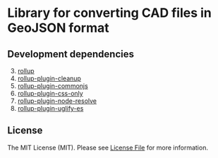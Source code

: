 # Library for converting CAD files in GeoJSON format

## Development dependencies
  3. [rollup][link-npm-rollup]
  4. [rollup-plugin-cleanup][link-npm-cleanup]
  5. [rollup-plugin-commonjs][link-npm-commonjs]
  6. [rollup-plugin-css-only][link-npm-css-only]
  7. [rollup-plugin-node-resolve][link-npm-node-resolve]
  8. [rollup-plugin-uglify-es][link-npm-uglify-es]

## License
The MIT License (MIT). Please see [License File](LICENSE) for more information.

[link-npm-rollup]: https://www.npmjs.com/package/rollup
[link-npm-cleanup]: https://www.npmjs.com/package/rollup-plugin-cleanup
[link-npm-commonjs]: https://www.npmjs.com/package/rollup-plugin-commonjs
[link-npm-css-only]: https://www.npmjs.com/package/rollup-plugin-css-only
[link-npm-node-resolve]: https://www.npmjs.com/package/rollup-plugin-node-resolve
[link-npm-uglify-es]: https://www.npmjs.com/package/rollup-plugin-uglify-es
